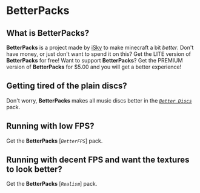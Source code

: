 # BetterPacks

## What is BetterPacks?

**BetterPacks** is a project made by [iSky](https://twitch.tv/isky_mc) to make minecraft a bit _better_.
Don't have money, or just don't want to spend it on this? Get the LITE version of **BetterPacks** for free!
Want to support **BetterPacks**? Get the PREMIUM version of **BetterPacks** for $5.00 and you will get a better experience!

## Getting tired of the plain discs?

Don't worry, **BetterPacks** makes all music discs better in the [_`Better Discs`_](https://ax0l0t1.github.io/BetterPacks/better-discs) pack.

## Running with low FPS?

Get the **BetterPacks** [_`BetterFPS`_] pack.

## Running with decent FPS and want the textures to look better?

Get the **BetterPacks** [_`Realism`_] pack.
